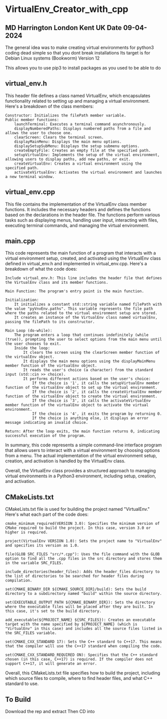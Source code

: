 # VirtualEnv_Creator_with_cpp
## MD Harrington London Kent UK Date 09-04-2024

The general idea was to make  creating virtual environments for python3 coding  dead simple so that  you dont break installations
Its target is  for Debian Linux  systems  (Bookworm)  Version 12 

This allows  you to use pip3 to install packages as you used to be able to do 

## virtual_env.h

This header file defines a class named VirtualEnv, which encapsulates functionality related to setting up and managing a virtual environment. Here's a breakdown of the class members:

    Constructor: Initializes the filePath member variable.
    Public member functions:
        launchTerminal: Executes a terminal command asynchronously.
        displayNumberedPaths: Displays numbered paths from a file and allows the user to choose one.
        clearScreen: Clears the terminal screen.
        displayMainMenu: Displays the main menu options.
        displaySetupSubMenu: Displays the setup submenu options.
        createEmptyFile: Creates an empty file at the specified path.
        setupVirtualEnv: Implements the setup of the virtual environment, allowing users to display paths, add new paths, or exit.
        createVirtualEnv: Creates a virtual environment using the specified path.
        activateVirtualEnv: Activates the virtual environment and launches a new terminal window.

## virtual_env.cpp

This file contains the implementation of the VirtualEnv class member functions. It includes the necessary headers and defines the functions based on the declarations in the header file. The functions perform various tasks such as displaying menus, handling user input, interacting with files, executing terminal commands, and managing the virtual environment.


## main.cpp

This code represents the main function of a program that interacts with a virtual environment setup, created, and activated using the VirtualEnv class defined in virtual_env.h and implemented in virtual_env.cpp. Here's a breakdown of what the code does:

    Include virtual_env.h: This line includes the header file that defines the VirtualEnv class and its member functions.

    Main Function: The program's entry point is the main function.

    Initialization:
        It initializes a constant std::string variable named filePath with the value "pyVnvEnv.paths". This variable represents the file path where the paths related to the virtual environment setup are stored.
        It creates an instance of the VirtualEnv class named virtualEnv, passing the filePath to its constructor.

    Main Loop (do-while):
        The program enters a loop that continues indefinitely (while (true)), prompting the user to select options from the main menu until the user chooses to exit.
        Inside the loop:
            It clears the screen using the clearScreen member function of the virtualEnv object.
            It displays the main menu options using the displayMainMenu member function of the virtualEnv object.
            It reads the user's choice (a character) from the standard input (std::cin >> choice).
            It performs different actions based on the user's choice:
                If the choice is '1', it calls the setupVirtualEnv member function of the virtualEnv object to set up the virtual environment.
                If the choice is '2', it calls the createVirtualEnv member function of the virtualEnv object to create the virtual environment.
                If the choice is '3', it calls the activateVirtualEnv member function of the virtualEnv object to activate the virtual environment.
                If the choice is '4', it exits the program by returning 0.
                If the choice is anything else, it displays an error message indicating an invalid choice.

    Return: After the loop exits, the main function returns 0, indicating successful execution of the program.

In summary, this code represents a simple command-line interface program that allows users to interact with a virtual environment by choosing options from a menu. The actual implementation of the virtual environment setup, creation, and activation is handled by the VirtualEnv class.

Overall, the VirtualEnv class provides a structured approach to managing virtual environments in a Python3 environment, including setup, creation, and activation.


## CMakeLists.txt 

 CMakeLists.txt file  is used for building the project named "VirtualEnv." Here's what each part of the code does:

    cmake_minimum_required(VERSION 3.0): Specifies the minimum version of CMake required to build the project. In this case, version 3.0 or higher is required.

    project(VirtualEnv VERSION 1.0): Sets the project name to "VirtualEnv" and specifies its version as 1.0.

    file(GLOB SRC_FILES "src/*.cpp"): Uses the file command with the GLOB option to find all the .cpp files in the src directory and stores them in the variable SRC_FILES.

    include_directories(header_files): Adds the header_files directory to the list of directories to be searched for header files during compilation.

    set(CMAKE_BINARY_DIR ${CMAKE_SOURCE_DIR}/build): Sets the build directory to a subdirectory named "build" within the source directory.

    set(EXECUTABLE_OUTPUT_PATH ${CMAKE_BINARY_DIR}): Sets the directory where the executable files will be placed after they are built. In this case, it's set to the build directory.

    add_executable(${PROJECT_NAME} ${SRC_FILES}): Creates an executable target with the name specified by ${PROJECT_NAME} (which is "VirtualEnv" in this case) and includes all the source files listed in the SRC_FILES variable.

    set(CMAKE_CXX_STANDARD 17): Sets the C++ standard to C++17. This means that the compiler will use the C++17 standard when compiling the code.

    set(CMAKE_CXX_STANDARD_REQUIRED ON): Specifies that the C++ standard chosen (in this case, C++17) is required. If the compiler does not support C++17, it will generate an error.

Overall, this CMakeLists.txt file specifies how to build the project, including which source files to compile, where to find header files, and what C++ standard to use.

## To Build

Download the rep and extract
Then CD into 
